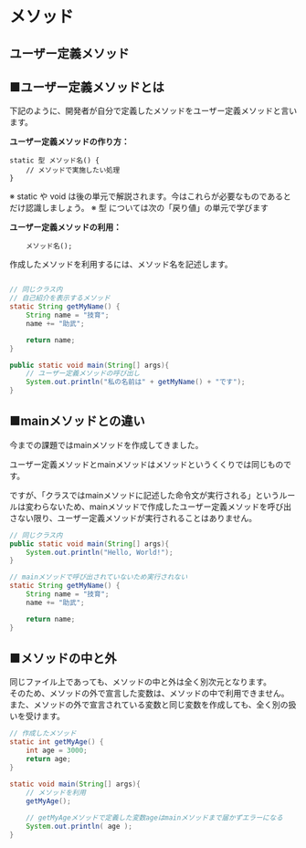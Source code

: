 # メソッド
## ユーザー定義メソッド

## ■ユーザー定義メソッドとは

下記のように、開発者が自分で定義したメソッドをユーザー定義メソッドと言います。

**ユーザー定義メソッドの作り方：**

```
static 型 メソッド名() {
    // メソッドで実施したい処理
}
```
※ static や void は後の単元で解説されます。今はこれらが必要なものであるとだけ認識しましょう。
※ 型 については次の「戻り値」の単元で学びます

**ユーザー定義メソッドの利用：**

```
    メソッド名();
```

作成したメソッドを利用するには、メソッド名を記述します。

```java

// 同じクラス内
// 自己紹介を表示するメソッド
static String getMyName() {
    String name = "技育";
    name += "助武";

    return name; 
}

public static void main(String[] args){
    // ユーザー定義メソッドの呼び出し
    System.out.println("私の名前は" + getMyName() + "です");
}

```

## ■mainメソッドとの違い

今までの課題ではmainメソッドを作成してきました。
 
ユーザー定義メソッドとmainメソッドはメソッドというくくりでは同じものです。
 
ですが、「クラスではmainメソッドに記述した命令文が実行される」というルールは変わらないため、mainメソッドで作成したユーザー定義メソッドを呼び出さない限り、ユーザー定義メソッドが実行されることはありません。
 

```java
// 同じクラス内
public static void main(String[] args){
    System.out.println("Hello, World!");
}

// mainメソッドで呼び出されていないため実行されない
static String getMyName() {
    String name = "技育";
    name += "助武";

    return name; 
}
```

## ■メソッドの中と外


同じファイル上であっても、メソッドの中と外は全く別次元となります。  
そのため、メソッドの外で宣言した変数は、メソッドの中で利用できません。  
また、メソッドの外で宣言されている変数と同じ変数を作成しても、全く別の扱いを受けます。



```java
// 作成したメソッド
static int getMyAge() {
    int age = 3000;
    return age;
}
```

```java
static void main(String[] args){
    // メソッドを利用
    getMyAge();
    
    // getMyAgeメソッドで定義した変数ageはmainメソッドまで届かずエラーになる
    System.out.println( age );
}
```
